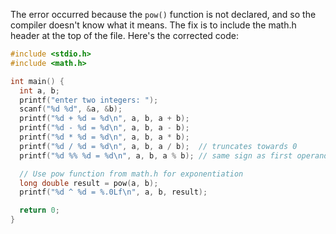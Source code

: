 The error occurred because the `pow()` function is not declared, and so the compiler doesn't know what it means. The fix is to include the math.h header at the top of the file. Here's the corrected code:

```c
#include <stdio.h>
#include <math.h>

int main() {
  int a, b;
  printf("enter two integers: ");
  scanf("%d %d", &a, &b);
  printf("%d + %d = %d\n", a, b, a + b);
  printf("%d - %d = %d\n", a, b, a - b);
  printf("%d * %d = %d\n", a, b, a * b);
  printf("%d / %d = %d\n", a, b, a / b);  // truncates towards 0
  printf("%d %% %d = %d\n", a, b, a % b); // same sign as first operand

  // Use pow function from math.h for exponentiation
  long double result = pow(a, b);
  printf("%d ^ %d = %.0Lf\n", a, b, result);

  return 0;
}
```
